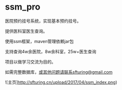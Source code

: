 # ssm_pro

医院预约挂号系统，实现基本预约挂号。


提供医科室医生查询。

使用ssm框架，maven管理依赖jar包

支持查询4w余医院，8w余科室，25w+医生查询


项目以做学习交流为目的。

如需完整数据库，或其他问题请联系sfturing@gmail.com

![主页]http://sfturing.cn/upload/2017/04/ssm_index.png)


